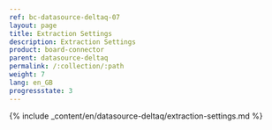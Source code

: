 ```yaml
---
ref: bc-datasource-deltaq-07
layout: page
title: Extraction Settings
description: Extraction Settings
product: board-connector
parent: datasource-deltaq
permalink: /:collection/:path
weight: 7
lang: en_GB
progressstate: 3
---
```

{% include _content/en/datasource-deltaq/extraction-settings.md %}

